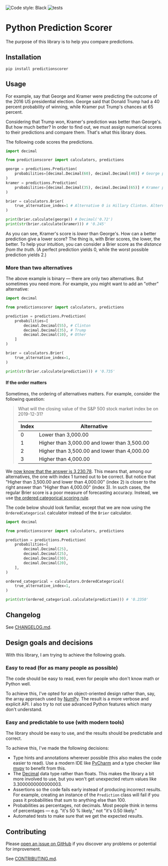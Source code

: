 ![Code style: Black](https://img.shields.io/badge/code%20style-black-000000.svg)
![tests](https://github.com/yhoiseth/python-prediction-scorer/workflows/tests/badge.svg)

# Python Prediction Scorer

The purpose of this library is to help you compare predictions.

## Installation

`pip install predictionscorer` 

## Usage

For example, say that George and Kramer were predicting the outcome of the 2016 US presidential election. George said that Donald Trump had a 40 percent probability of winning, while Kramer put Trump's chances at 65 percent.

Considering that Trump won, Kramer's prediction was better than George's. But how much better? In order to find out, we must assign numerical scores to their predictions and compare them. That's what this library does.

The following code scores the predictions.

```python
import decimal

from predictionscorer import calculators, predictions

george = predictions.Prediction(
    probabilities=[decimal.Decimal(60), decimal.Decimal(40)] # George put Clinton at 60 % and Trump at 40 %.
)
kramer = predictions.Prediction(
    probabilities=[decimal.Decimal(35), decimal.Decimal(65)] # Kramer put Clinton at 35 % and Trump at 65 %.
)

brier = calculators.Brier(
    true_alternative_index=1 # Alternative 0 is Hillary Clinton. Alternative 1 is Donald Trump.
)

print(brier.calculate(george)) # Decimal('0.72')
print(str(brier.calculate(kramer))) # '0.245'
```

As you can see, Kramer's score is _lower_ than George's. How can a better prediction give a lower score? The thing is, with Brier scores, the lower, the better. To help your intuition, you can consider a Brier score as the _distance from the truth_. (A perfect prediction yields 0, while the worst possible prediction yields 2.)

### More than two alternatives

The above example is binary — there are only two alternatives. But sometimes you need more. For example, you might want to add an "other" alternative:

```python
import decimal

from predictionscorer import calculators, predictions

prediction = predictions.Prediction(
    probabilities=[
        decimal.Decimal(55), # Clinton
        decimal.Decimal(35), # Trump
        decimal.Decimal(10), # Other
    ]
)

brier = calculators.Brier(
    true_alternative_index=1,
)

print(str(brier.calculate(prediction))) # '0.735'
```

#### If the order matters

Sometimes, the ordering of alternatives matters. For example, consider the following question:

> What will the closing value of the S&P 500 stock market index be on 2019-12-31?
>
> | Index | Alternative                                  |
> |-------|----------------------------------------------|
> | 0     | Lower than 3,000.00                          |
> | 1     | Higher than 3,000.00 and lower than 3,500.00 |
> | 2     | Higher than 3,500.00 and lower than 4,000.00 |
> | 3     | Higher than 4,000.00                         |

We [now know that the answer is 3,230.78](https://us.spindices.com/indices/equity/sp-500). This means that, among our alternatives, the one with index 1 turned out to be correct. But notice that "Higher than 3,500.00 and lower than 4,000.00" (index 2) is closer to the right answer than "Higher than 4,000.00" (index 3). In such cases, the regular Brier score is a poor measure of forecasting accuracy. Instead, we use [the ordered categorical scoring rule](https://goodjudgment.io/Training/Ordered_Categorical_Scoring_Rule.pdf).

The code below should look familiar, except that we are now using the `OrderedCategorical` calculator instead of the `Brier` calculator.

```python
import decimal

from predictionscorer import calculators, predictions

prediction = predictions.Prediction(
    probabilities=[
        decimal.Decimal(25),
        decimal.Decimal(25),
        decimal.Decimal(30),
        decimal.Decimal(20),
    ],
)

ordered_categorical = calculators.OrderedCategorical(
    true_alternative_index=1,
)

print(str(ordered_categorical.calculate(prediction))) # '0.2350'
```

## Changelog

See [CHANGELOG.md](CHANGELOG.md).

## Design goals and decisions

With this library, I am trying to achieve the following goals.

### Easy to read (for as many people as possible)

The code should be easy to read, even for people who don't know math or Python well. 

To achieve this, I've opted for an object-oriented design rather than, say, the array approach used by [NumPy](https://numpy.org/). The result is a more verbose and explicit API. I also try to not use advanced Python features which many don't understand.

### Easy and predictable to use (with modern tools)

The library should be easy to use, and the results should be predictable and correct. 

To achieve this, I've made the following decisions:

- Type hints and annotations wherever possible (this also makes the code easier to read). Use a modern IDE like [PyCharm](https://www.jetbrains.com/pycharm/) and a type checker like [mypy](http://mypy-lang.org/) to benefit from this.
- The [Decimal](https://docs.python.org/3/library/decimal.html) data type rather than floats. This makes the library a bit more involved to use, but you won't get unexpected return values like 3.3000000000000003.
- Assertions so the code fails early instead of producing incorrect results. For example, creating an instance of the `Prediction` class will fail if you pass it probabilities that sum to anything else than 100.
- Probabilities as percentages, not decimals. Most people think in terms of percentages — e.g. "it's 50 % likely," not "it's 0.50 likely."
- Automated tests to make sure that we get the expected results.

## Contributing

Please [open an issue on GitHub](https://github.com/yhoiseth/python-prediction-scorer/issues/new) if you discover any problems or potential for improvement.

See [CONTRIBUTING.md](CONTRIBUTING.md).
